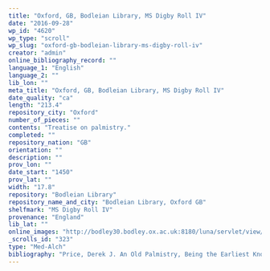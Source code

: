 ```yaml
---
title: "Oxford, GB, Bodleian Library, MS Digby Roll IV"
date: "2016-09-28"
wp_id: "4620"
wp_type: "scroll"
wp_slug: "oxford-gb-bodleian-library-ms-digby-roll-iv"
creator: "admin"
online_bibliography_record: ""
language_1: "English"
language_2: ""
lib_lon: ""
meta_title: "Oxford, GB, Bodleian Library, MS Digby Roll IV"
date_quality: "ca"
length: "213.4"
repository_city: "Oxford"
number_of_pieces: ""
contents: "Treatise on palmistry."
completed: ""
repository_nation: "GB"
orientation: ""
description: ""
prov_lon: ""
date_start: "1450"
prov_lat: ""
width: "17.8"
repository: "Bodleian Library"
repository_name_and_city: "Bodleian Library, Oxford GB"
shelfmark: "MS Digby Roll IV"
provenance: "England"
lib_lat: ""
online_images: "http://bodley30.bodley.ox.ac.uk:8180/luna/servlet/view/search?q=Shelfmark=%22MS.%20Digby%20Rolls%204%22"
_scrolls_id: "323"
type: "Med-Alch"
bibliography: "Price, Derek J. An Old Palmistry, Being the Earliest Known Book of Palmistry in English. Edited from the Bodleian Ms Digby Roll IV,. Cambridge: W. Heffer, 1953."
---
```



